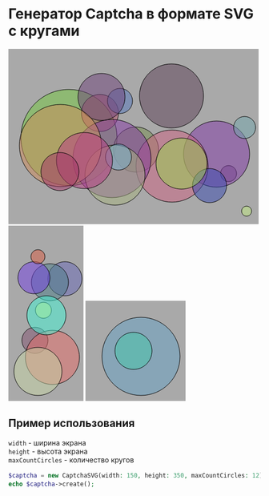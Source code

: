 # Генератор Captcha в формате SVG с кругами
![](./dock/images/captcha-2.png) \
![](./dock/images/captcha-3.png) 
![](./dock/images/captcha-1.png)

## Пример использования

``width`` - ширина экрана \
``height`` - высота экрана \
``maxCountCircles`` - количество кругов

```php
$captcha = new CaptchaSVG(width: 150, height: 350, maxCountCircles: 12);
echo $captcha->create();
```